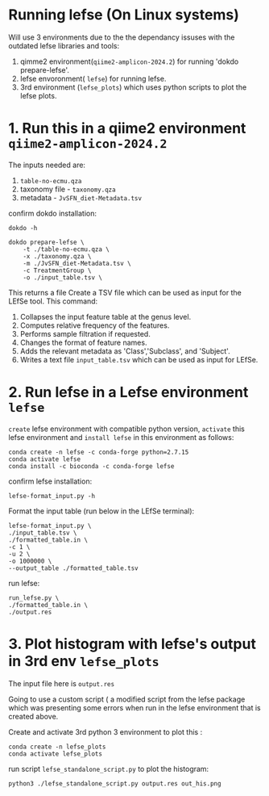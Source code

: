 # Running lefse (On Linux systems)
Will use 3 environments due to the the dependancy issuses with the outdated lefse libraries and tools:
1) qimme2 environment(`qiime2-amplicon-2024.2`) for running 'dokdo prepare-lefse'.
2) lefse envoronment( `lefse`) for running lefse.
3) 3rd environment (`lefse_plots`) which uses python scripts to plot the lefse plots.

# 1. Run  this in a qiime2 environment `qiime2-amplicon-2024.2`
The inputs needed are:
1) `table-no-ecmu.qza`
2) taxonomy file - `taxonomy.qza`
3) metadata - `JvSFN_diet-Metadata.tsv`

confirm dokdo installation:
```
dokdo -h
```

```
dokdo prepare-lefse \
    -t ./table-no-ecmu.qza \
    -x ./taxonomy.qza \
    -m ./JvSFN_diet-Metadata.tsv \
    -c TreatmentGroup \
    -o ./input_table.tsv \
```
This returns a file 
Create a TSV file which can be used as input for the LEfSe tool. This command: 
1) Collapses the input feature table at the genus level.
2) Computes relative frequency of the features.
3) Performs sample filtration if requested.
4) Changes the format of feature names.
5) Adds the relevant metadata as 'Class','Subclass', and 'Subject'.
6) Writes a text file `input_table.tsv` which can be used as input for LEfSe.

# 2. Run lefse in a Lefse environment `lefse`

`create` lefse environment with compatible python version, `activate` this lefse environment and `install lefse` in this environment as follows:
```
conda create -n lefse -c conda-forge python=2.7.15
conda activate lefse
conda install -c bioconda -c conda-forge lefse
```

confirm lefse installation:
```
lefse-format_input.py -h
```

Format the input table (run below in the LEfSe terminal):
```
lefse-format_input.py \
./input_table.tsv \
./formatted_table.in \
-c 1 \
-u 2 \
-o 1000000 \
--output_table ./formatted_table.tsv
```

run  lefse:
```
run_lefse.py \
./formatted_table.in \
./output.res
```
# 3. Plot histogram with lefse's output in 3rd env `lefse_plots`
The input file here is `output.res`

Going to use a custom script ( a modified script from the lefse package which was presenting some errors when run in the lefse environment that is created above.

Create and activate 3rd python 3 environment to plot this :
```
conda create -n lefse_plots
conda activate lefse_plots
```

run script `lefse_standalone_script.py` to plot the histogram:
```
python3 ./lefse_standalone_script.py output.res out_his.png
```
